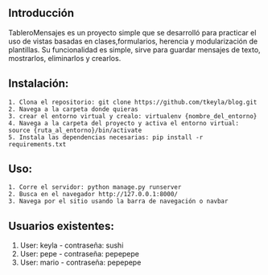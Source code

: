 ## Introducción
TableroMensajes es un proyecto simple que se desarrolló para practicar el uso de vistas basadas en clases,formularios, herencia y modularización de plantillas. Su funcionalidad es simple, sirve para guardar mensajes de texto, mostrarlos, eliminarlos y crearlos.

## Instalación:
    1. Clona el repositorio: git clone https://github.com/tkeyla/blog.git
    2. Navega a la carpeta donde quieras
    3. crear el entorno virtual y crealo: virtualenv {nombre_del_entorno}
    4. Navega a la carpeta del proyecto y activa el entorno virtual: source {ruta_al_entorno}/bin/activate
    5. Instala las dependencias necesarias: pip install -r requirements.txt

## Uso:
    1. Corre el servidor: python manage.py runserver
    2. Busca en el navegador http://127.0.0.1:8000/
    3. Navega por el sitio usando la barra de navegación o navbar

## Usuarios existentes:

1. User: keyla - contraseña: sushi
2. User: pepe - contraseña: pepepepe
3. User: mario - contraseña: pepepepe


